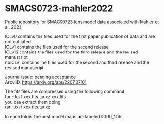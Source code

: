 # SMACS0723-mahler2022
Public repository for SMACS0723 lens model data associated with Mahler et al. 2022

ICLv0 contains the files used for the first paper publication of data and are not outdated\
ICLv1 contains the files used for the second release\
ICLv12 contains the files used for the third release and the revised manuscript\
noICLv1 contains the files used for the second and third release and the revised manuscript

Journal issue: pending acceptance      \
ArxviID: https://arxiv.org/abs/2207.07101    


The fits files are compressed using the following command\
tar -Jcvf xxx.fits.tar.xz xxx.fits \
you can extract them doing  \
tar -Jxvf xxx.fits.tar.xz 

In each folder the best model maps are labeled 0000_*.fits
